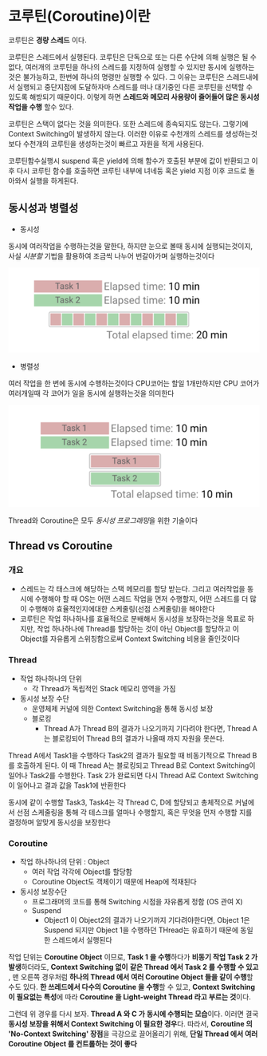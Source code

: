 # 코루틴(Coroutine)이란

코루틴은 **경량 스레드** 이다.

코루틴은 스레드에서 실행된다. 코루틴은 단독으로 또는 다른 수단에 의해 실행은 될 수없다, 여러개의 코루틴을 하나의 스레드를 지정하여 실행할 수 있지만 동시에 실행하는 것은 불가능하고, 한번에 하나의 명령만 실행할 수 있다. 그 이유는 코루틴은 스레드내에서 실행되고 중단지점에 도달하자마 스레드를 떠나 대기중인 다른 코루틴을 선택할 수 있도록 해방되기 때문이다. 이렇게 하면 **스레드와 메모리 사용량이 줄어들어 많은 동시성 작업을 수행** 할수 있다.

코루틴은 스택이 없다는 것을 의미한다. 또한 스레드에 종속되지도 않는다. 그렇기에 Context Switching이 발생하지 않는다. 이러한 이유로 수천개의 스레드를 생성하는것보다 수천개의 코루틴을 생성하는것이 빠르고 자원을 적게 사용된다.

코루틴함수실행시 suspend 혹은 yield에 의해 함수가 호출된 부분에 값이 반환되고 이후 다시 코루틴 함수를 호출하면 코루틴 내부에 녀네둥 혹은 yield 지점 이후 코드로 돌아와서 실행을 하게된다.

## 동시성과 병렬성

* 동시성

동시에 여러작업을 수행하는것을 말한다, 하지만 눈으로 볼때 동시에 실행되는것이지, 사실 *시분할* 기법을 활용하여 조금씩 나누어 번갈아가며 실행하는것이다

![1714461620833](image/코루틴이란/1714461620833.png)

* 병렬성

여러 작업을 한 번에 동시에 수행하는것이다 CPU코어는 할일 1개만하지만 CPU 코어가 여러개일때 각 코어가 일을 동시에 실행하는것을 의미한다

![1714461679093](image/코루틴이란/1714461679093.png)

Thread와 Coroutine은 모두 *동시성 프로그래밍*을 위한 기술이다

## Thread vs Coroutine

### 개요

* 스레드는 각 태스크에 해당하는 스택 메모리를 할당 받는다. 그리고 여러작업을 동시에 수행해야 할 때 OS는 어떤 스레드 작업을 먼저 수행할지, 어떤 스레드를 더 많이 수행해야 효율적인지에대한 스케줄링(선점 스케줄링)을 해야한다
* 코루틴은 작업 하나하나를 효율적으로 분배해서 동시성을 보장하는것을 목표로 하지만, 작업 하나하나에 Thread를 할당하는 것이 아닌 Object를 할당하고 이 Object를 자유롭게 스위칭함으로써 Context Switching 비용을 줄인것이다

### Thread

* 작업 하나하나의 단위
  * 각 Thread가 독립적인 Stack 메모리 영역을 가짐
* 동시성 보장 수단
  * 운영체제 커널에 의한 Context Switching을 통해 동시성 보장
  * 블로킹
    * Thread A가 Thread B의 결과가 나오기까지 기다려야 한다면, Thread A는 블로킹되어 Thread B의 결과가 나올때 까지 자원을 못쓴다.

Thread A에서 Task1을 수행하다 Task2의 결과가 필요할 때 비동기적으로 Thread B를 호출하게 된다. 이 때 Thread A는 블로킹되고 Thread B로 Context Switching이 일어나 Task2를 수행한다. Task 2가 완료되면 다시 Thread A로 Context Switching이 일어나고 결과 값을 Task1에 반환한다

동시에 같이 수행할 Task3, Task4는 각 Thread C, D에 할당되고 총체적으로 커널에서 선점 스케줄링을 통해 각 테스크를 얼마나 수행할지, 혹은 무엇을 먼저 수행할 지를 결정하며 알맞게 동시성을 보장한다

### Coroutine

* 작업 하나하나의 단위 : Object
  * 여러 작업 각각에 Object를 할당함
  * Coroutine Object도 객체이기 때문에 Heap에 적재된다
* 동시성 보장수단
  * 프로그래머의 코드를 통해 Switching 시점을 자유롭게 정함 (OS 관여 X)
  * Suspend
    * Object1 이 Object2의 결과가 나오기까지 기다려야한다면, Object 1은 Suspend 되지만 Object 1을 수행하던 THread는 유효하기 때문에 동일한 스레드에서 실행된다


작업 단위는 **Coroutine Object** 이므로, **Task 1 을 수행**하다가 **비동기 작업 Task 2 가 발생**하더라도, **Context Switching 없이**  **같은 Thread 에서 Task 2 를 수행할 수 있고** , 맨 오른쪽 경우처럼 **하나의 Thread 에서 여러 Coroutine Object 들을 같이 수행**할 수도 있다. **한 쓰레드에서 다수의 Coroutine 을 수행**할 수 있고, **Context Switching 이 필요없는 특성**에 따라 **Coroutine 을 Light-weight Thread 라고 부르는 것**이다.

그런데 위 경우를 다시 보자. **Thread A 와 C 가 동시에 수행되는 모습**이다. 이러면 결국 **동시성 보장을 위해서 Context Switching 이 필요한 경우**다. 따라서, **Coroutine 의 'No-Context Switching' 장점**을 극강으로 끌어올리기 위해, **단일 Thread 에서 여러 Coroutine Object 를 컨트롤하는 것이 좋다**
